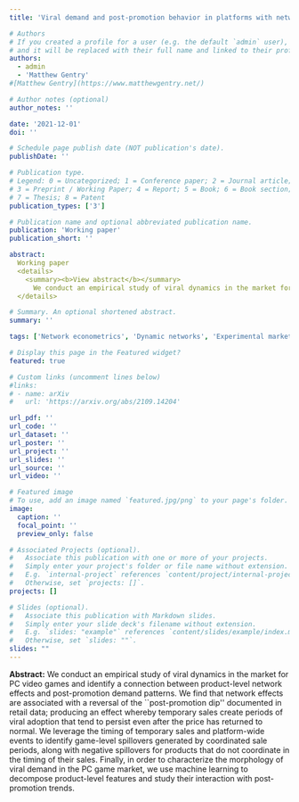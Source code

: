 ```yaml
---
title: 'Viral demand and post-promotion behavior in platforms with network effects'

# Authors
# If you created a profile for a user (e.g. the default `admin` user), write the username (folder name) here
# and it will be replaced with their full name and linked to their profile.
authors:
  - admin
  - 'Matthew Gentry'
#[Matthew Gentry](https://www.matthewgentry.net/)

# Author notes (optional)
author_notes: ''

date: '2021-12-01'
doi: ''

# Schedule page publish date (NOT publication's date).
publishDate: ''

# Publication type.
# Legend: 0 = Uncategorized; 1 = Conference paper; 2 = Journal article;
# 3 = Preprint / Working Paper; 4 = Report; 5 = Book; 6 = Book section;
# 7 = Thesis; 8 = Patent
publication_types: ['3']

# Publication name and optional abbreviated publication name.
publication: 'Working paper'
publication_short: ''

abstract:
  Working paper
  <details>
    <summary><b>View abstract</b></summary>
      We conduct an empirical study of viral dynamics in the market for PC video games and identify a connection between product-level network effects and post-promotion demand patterns. We find that network effects are associated with a reversal of the ``post-promotion dip'' documented in retail data; producing an effect whereby temporary sales create periods of viral adoption that tend to persist even after the price has returned to normal. We leverage the timing of temporary sales and platform-wide events to identify game-level spillovers generated by coordinated sale periods, along with negative spillovers for products that do not coordinate in the timing of their sales. Finally, in order to characterize the morphology of viral demand in the PC game market, we use machine learning to decompose product-level features and study their interaction with post-promotion trends.
  </details>

# Summary. An optional shortened abstract.
summary: ''

tags: ['Network econometrics', 'Dynamic networks', 'Experimental markets and networks', 'Reputation systems and information design']

# Display this page in the Featured widget?
featured: true

# Custom links (uncomment lines below)
#links:
# - name: arXiv
#   url: 'https://arxiv.org/abs/2109.14204'

url_pdf: ''
url_code: ''
url_dataset: ''
url_poster: ''
url_project: ''
url_slides: ''
url_source: ''
url_video: ''

# Featured image
# To use, add an image named `featured.jpg/png` to your page's folder.
image:
  caption: ''
  focal_point: ''
  preview_only: false

# Associated Projects (optional).
#   Associate this publication with one or more of your projects.
#   Simply enter your project's folder or file name without extension.
#   E.g. `internal-project` references `content/project/internal-project/index.md`.
#   Otherwise, set `projects: []`.
projects: []

# Slides (optional).
#   Associate this publication with Markdown slides.
#   Simply enter your slide deck's filename without extension.
#   E.g. `slides: "example"` references `content/slides/example/index.md`.
#   Otherwise, set `slides: ""`.
slides: ""
---
```

**Abstract:** We conduct an empirical study of viral dynamics in the market for PC video games and identify a connection between product-level network effects and post-promotion demand patterns. We find that network effects are associated with a reversal of the ``post-promotion dip'' documented in retail data; producing an effect whereby temporary sales create periods of viral adoption that tend to persist even after the price has returned to normal. We leverage the timing of temporary sales and platform-wide events to identify game-level spillovers generated by coordinated sale periods, along with negative spillovers for products that do not coordinate in the timing of their sales. Finally, in order to characterize the morphology of viral demand in the PC game market, we use machine learning to decompose product-level features and study their interaction with post-promotion trends.